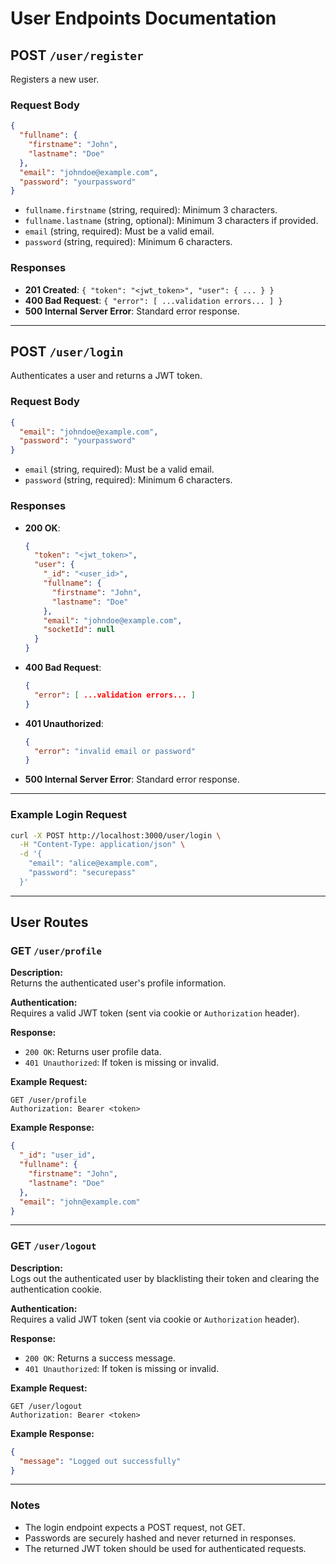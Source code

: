 # User Endpoints Documentation

## POST `/user/register`

Registers a new user.

### Request Body

```json
{
  "fullname": {
    "firstname": "John",
    "lastname": "Doe"
  },
  "email": "johndoe@example.com",
  "password": "yourpassword"
}
```

- `fullname.firstname` (string, required): Minimum 3 characters.
- `fullname.lastname` (string, optional): Minimum 3 characters if provided.
- `email` (string, required): Must be a valid email.
- `password` (string, required): Minimum 6 characters.

### Responses

- **201 Created**: `{ "token": "<jwt_token>", "user": { ... } }`
- **400 Bad Request**: `{ "error": [ ...validation errors... ] }`
- **500 Internal Server Error**: Standard error response.

---

## POST `/user/login`

Authenticates a user and returns a JWT token.

### Request Body

```json
{
  "email": "johndoe@example.com",
  "password": "yourpassword"
}
```

- `email` (string, required): Must be a valid email.
- `password` (string, required): Minimum 6 characters.

### Responses

- **200 OK**:  
  ```json
  {
    "token": "<jwt_token>",
    "user": {
      "_id": "<user_id>",
      "fullname": {
        "firstname": "John",
        "lastname": "Doe"
      },
      "email": "johndoe@example.com",
      "socketId": null
    }
  }
  ```
- **400 Bad Request**:  
  ```json
  {
    "error": [ ...validation errors... ]
  }
  ```
- **401 Unauthorized**:  
  ```json
  {
    "error": "invalid email or password"
  }
  ```
- **500 Internal Server Error**: Standard error response.

---

### Example Login Request

```bash
curl -X POST http://localhost:3000/user/login \
  -H "Content-Type: application/json" \
  -d '{
    "email": "alice@example.com",
    "password": "securepass"
  }'
```

---

## User Routes

### GET `/user/profile`

**Description:**  
Returns the authenticated user's profile information.

**Authentication:**  
Requires a valid JWT token (sent via cookie or `Authorization` header).

**Response:**
- `200 OK`: Returns user profile data.
- `401 Unauthorized`: If token is missing or invalid.

**Example Request:**
```http
GET /user/profile
Authorization: Bearer <token>
```

**Example Response:**
```json
{
  "_id": "user_id",
  "fullname": {
    "firstname": "John",
    "lastname": "Doe"
  },
  "email": "john@example.com"
}
```

---

### GET `/user/logout`

**Description:**  
Logs out the authenticated user by blacklisting their token and clearing the authentication cookie.

**Authentication:**  
Requires a valid JWT token (sent via cookie or `Authorization` header).

**Response:**
- `200 OK`: Returns a success message.
- `401 Unauthorized`: If token is missing or invalid.

**Example Request:**
```http
GET /user/logout
Authorization: Bearer <token>
```

**Example Response:**
```json
{
  "message": "Logged out successfully"
}
```

---

### Notes

- The login endpoint expects a POST request, not GET.
- Passwords are securely hashed and never returned in responses.
- The returned JWT token should be used for authenticated requests.